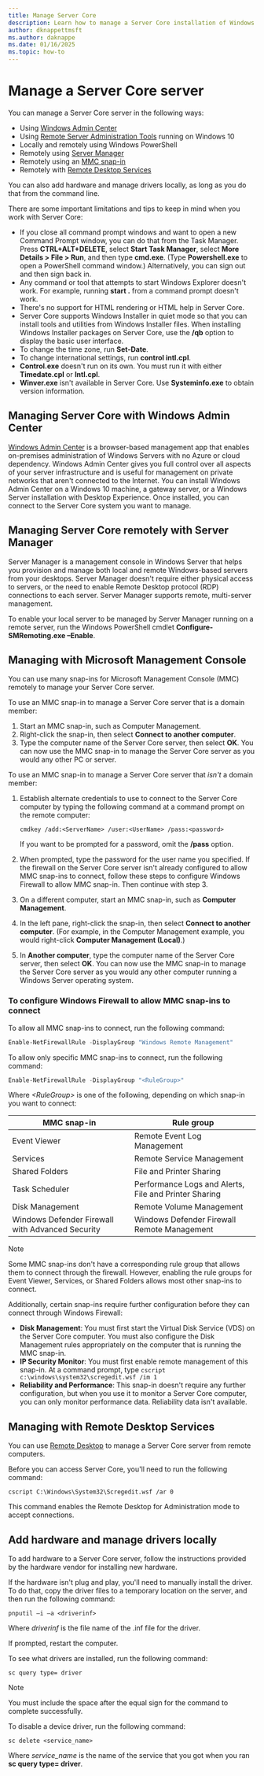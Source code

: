 ```yaml
---
title: Manage Server Core
description: Learn how to manage a Server Core installation of Windows Server.
author: dknappettmsft
ms.author: daknappe
ms.date: 01/16/2025
ms.topic: how-to
---
```


# Manage a Server Core server

You can manage a Server Core server in the following ways:

- Using [Windows Admin Center](../../manage/windows-admin-center/overview.md)
- Using [Remote Server Administration Tools](../../remote/remote-server-administration-tools.md) running on Windows 10
- Locally and remotely using Windows PowerShell
- Remotely using [Server Manager](../server-manager/server-manager.md)
- Remotely using an [MMC snap-in](#managing-with-microsoft-management-console)
- Remotely with [Remote Desktop Services](#managing-with-remote-desktop-services)

You can also add hardware and manage drivers locally, as long as you do that from the command line.

There are some important limitations and tips to keep in mind when you work with Server Core:

- If you close all command prompt windows and want to open a new Command Prompt window, you can do that from the Task Manager. Press **CTRL+ALT+DELETE**, select **Start Task Manager**, select **More Details > File > Run**, and then type **cmd.exe**. (Type **Powershell.exe** to open a PowerShell command window.) Alternatively, you can sign out and then sign back in.
- Any command or tool that attempts to start Windows Explorer doesn't work. For example, running **start .** from a command prompt doesn't work.
- There's no support for HTML rendering or HTML help in Server Core.
- Server Core supports Windows Installer in quiet mode so that you can install tools and utilities from Windows Installer files. When installing Windows Installer packages on Server Core, use the **/qb** option to display the basic user interface.
- To change the time zone, run **Set-Date**.
- To change international settings, run **control intl.cpl**.
- **Control.exe** doesn't run on its own. You must run it with either **Timedate.cpl** or **Intl.cpl**.
- **Winver.exe** isn't available in Server Core. Use **Systeminfo.exe** to obtain version information.

## Managing Server Core with Windows Admin Center

[Windows Admin Center](../../manage/windows-admin-center/overview.md) is a browser-based management app that enables on-premises administration of Windows Servers with no Azure or cloud dependency. Windows Admin Center gives you full control over all aspects of your server infrastructure and is useful for management on private networks that aren't connected to the Internet. You can install Windows Admin Center on a Windows 10 machine, a gateway server, or a Windows Server installation with Desktop Experience. Once installed, you can connect to the Server Core system you want to manage.

## Managing Server Core remotely with Server Manager

Server Manager is a management console in Windows Server that helps you provision and manage both local and remote Windows-based servers from your desktops. Server Manager doesn't require either physical access to servers, or the need to enable Remote Desktop protocol (RDP) connections to each server. Server Manager supports remote, multi-server management.

To enable your local server to be managed by Server Manager running on a remote server, run the Windows PowerShell cmdlet **Configure-SMRemoting.exe –Enable**.

## Managing with Microsoft Management Console

You can use many snap-ins for Microsoft Management Console (MMC) remotely to manage your Server Core server.

To use an MMC snap-in to manage a Server Core server that is a domain member:

1. Start an MMC snap-in, such as Computer Management.
1. Right-click the snap-in, then select **Connect to another computer**.
1. Type the computer name of the Server Core server, then select **OK**. You can now use the MMC snap-in to manage the Server Core server as you would any other PC or server.

To use an MMC snap-in to manage a Server Core server that *isn't* a domain member:

1. Establish alternate credentials to use to connect to the Server Core computer by typing the following command at a command prompt on the remote computer:

   ```
   cmdkey /add:<ServerName> /user:<UserName> /pass:<password>
   ```

   If you want to be prompted for a password, omit the **/pass** option.

1. When prompted, type the password for the user name you specified.
   If the firewall on the Server Core server isn't already configured to allow MMC snap-ins to connect, follow these steps to configure Windows Firewall to allow MMC snap-in. Then continue with step 3.
1. On a different computer, start an MMC snap-in, such as **Computer Management**.
1. In the left pane, right-click the snap-in, then select **Connect to another computer**. (For example, in the Computer Management example, you would right-click **Computer Management (Local)**.)
1. In **Another computer**, type the computer name of the Server Core server, then select **OK**. You can now use the MMC snap-in to manage the Server Core server as you would any other computer running a Windows Server operating system.

### To configure Windows Firewall to allow MMC snap-ins to connect

To allow all MMC snap-ins to connect, run the following command:

```PowerShell
Enable-NetFirewallRule -DisplayGroup "Windows Remote Management"
```

To allow only specific MMC snap-ins to connect, run the following command:

```PowerShell
Enable-NetFirewallRule -DisplayGroup "<RuleGroup>"
```

Where *\<RuleGroup>* is one of the following, depending on which snap-in you want to connect:

| MMC snap-in                            | Rule group                                            |
| ---------------------------------------- | ------------------------------------------------------- |
| Event Viewer                           | Remote Event Log Management                           |
| Services                               | Remote Service Management                             |
| Shared Folders                         | File and Printer Sharing                              |
| Task Scheduler                         | Performance Logs and Alerts, File and Printer Sharing |
| Disk Management                        | Remote Volume Management                              |
| Windows Defender Firewall with Advanced Security | Windows Defender Firewall Remote Management                    |

> [!NOTE]
> Some MMC snap-ins don't have a corresponding rule group that allows them to connect through the firewall. However, enabling the rule groups for Event Viewer, Services, or Shared Folders allows most other snap-ins to connect.
>
> Additionally, certain snap-ins require further configuration before they can connect through Windows Firewall:
>
> - **Disk Management**: You must first start the Virtual Disk Service (VDS) on the Server Core computer. You must also configure the Disk Management rules appropriately on the computer that is running the MMC snap-in.
> - **IP Security Monitor**: You must first enable remote management of this snap-in. At a command prompt, type `cscript c:\windows\system32\scregedit.wsf /im 1`
> - **Reliability and Performance**: This snap-in doesn't require any further configuration, but when you use it to monitor a Server Core computer, you can only monitor performance data. Reliability data isn't available.

## Managing with Remote Desktop Services

You can use [Remote Desktop](../../remote/remote-desktop-services/remote-desktop-services-overview.md) to manage a Server Core server from remote computers.

Before you can access Server Core, you'll need to run the following command:

```
cscript C:\Windows\System32\Scregedit.wsf /ar 0
```

This command enables the Remote Desktop for Administration mode to accept connections.

## Add hardware and manage drivers locally

To add hardware to a Server Core server, follow the instructions provided by the hardware vendor for installing new hardware.

If the hardware isn't plug and play, you'll need to manually install the driver. To do that, copy the driver files to a temporary location on the server, and then run the following command:

```
pnputil –i –a <driverinf>
```

Where *driverinf* is the file name of the .inf file for the driver.

If prompted, restart the computer.

To see what drivers are installed, run the following command:

```
sc query type= driver
```

> [!NOTE]
> You must include the space after the equal sign for the command to complete successfully.

To disable a device driver, run the following command:

```
sc delete <service_name>
```

Where *service_name* is the name of the service that you got when you ran **sc query type= driver**.

